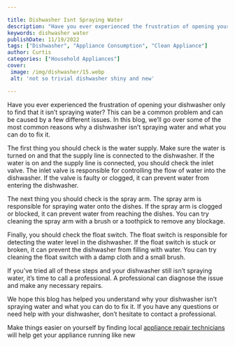 ```yaml
---

title: Dishwasher Isnt Spraying Water
description: "Have you ever experienced the frustration of opening your dishwasher only to find that it isn’t spraying water? This can be a comm...continue on"
keywords: dishwasher water
publishDate: 11/19/2022
tags: ["Dishwasher", "Appliance Consumption", "Clean Appliance"]
author: Curtis
categories: ["Household Appliances"]
cover: 
 image: /img/dishwasher/15.webp
 alt: 'not so trivial dishwasher shiny and new'

---
```


Have you ever experienced the frustration of opening your dishwasher only to find that it isn’t spraying water? This can be a common problem and can be caused by a few different issues. In this blog, we’ll go over some of the most common reasons why a dishwasher isn’t spraying water and what you can do to fix it.

The first thing you should check is the water supply. Make sure the water is turned on and that the supply line is connected to the dishwasher. If the water is on and the supply line is connected, you should check the inlet valve. The inlet valve is responsible for controlling the flow of water into the dishwasher. If the valve is faulty or clogged, it can prevent water from entering the dishwasher.

The next thing you should check is the spray arm. The spray arm is responsible for spraying water onto the dishes. If the spray arm is clogged or blocked, it can prevent water from reaching the dishes. You can try cleaning the spray arm with a brush or a toothpick to remove any blockage.

Finally, you should check the float switch. The float switch is responsible for detecting the water level in the dishwasher. If the float switch is stuck or broken, it can prevent the dishwasher from filling with water. You can try cleaning the float switch with a damp cloth and a small brush.

If you’ve tried all of these steps and your dishwasher still isn’t spraying water, it’s time to call a professional. A professional can diagnose the issue and make any necessary repairs.

We hope this blog has helped you understand why your dishwasher isn’t spraying water and what you can do to fix it. If you have any questions or need help with your dishwasher, don’t hesitate to contact a professional.

Make things easier on yourself by finding local <a href="/pages/appliance-repair-technicians/">appliance repair technicians</a> will help get your appliance running like new
